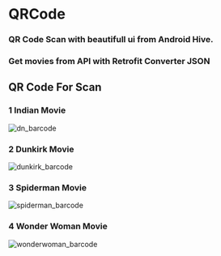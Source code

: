 # QRCode
### QR Code Scan with beautifull ui from Android Hive. 

### Get movies from API with Retrofit Converter JSON

## QR Code For Scan

### 1 Indian Movie
![dn_barcode](https://user-images.githubusercontent.com/25009973/56812403-02d4d900-6865-11e9-9fa0-cac235611d67.jpg)


### 2 Dunkirk Movie
![dunkirk_barcode](https://user-images.githubusercontent.com/25009973/56812524-4596b100-6865-11e9-8e3a-7dff0fd54d6b.jpg)

### 3 Spiderman Movie
![spiderman_barcode](https://user-images.githubusercontent.com/25009973/56812565-619a5280-6865-11e9-8928-98fe31f0f222.jpg)

### 4 Wonder Woman Movie
![wonderwoman_barcode](https://user-images.githubusercontent.com/25009973/56812592-74ad2280-6865-11e9-82c9-a6baffef8044.jpg)
